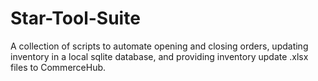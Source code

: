 # Star-Tool-Suite 

A collection of scripts to automate opening and closing orders, updating inventory in a local sqlite database, and providing inventory update .xlsx files to CommerceHub.